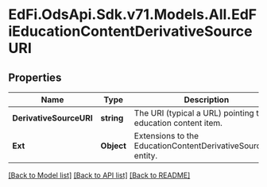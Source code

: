 # EdFi.OdsApi.Sdk.v71.Models.All.EdFiEducationContentDerivativeSourceURI

## Properties

Name | Type | Description | Notes
------------ | ------------- | ------------- | -------------
**DerivativeSourceURI** | **string** | The URI (typical a URL) pointing to an education content item. | 
**Ext** | **Object** | Extensions to the EducationContentDerivativeSourceURI entity. | [optional] 

[[Back to Model list]](../../README.md#documentation-for-models) [[Back to API list]](../../README.md#documentation-for-api-endpoints) [[Back to README]](../../README.md)

